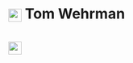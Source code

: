 # <img src="https://www.gstatic.com/android/keyboard/emojikitchen/20240530/u1f409/u1f409_u1f525.png?fbx" width="26" height="26" style="vertical-align: middle;" alt="red dragon"/> Tom Wehrman

# <img src="![image](https://github.com/user-attachments/assets/85b1bc0e-1f5e-4fcd-83d6-847c780cabb3)" width="26" height="26" style="vertical-align: middle;" alt="galaxy keyboard"/>


